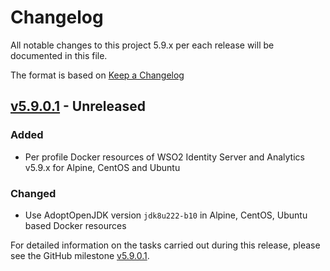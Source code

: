 # Changelog
All notable changes to this project 5.9.x per each release will be documented in this file.

The format is based on [Keep a Changelog](https://keepachangelog.com/en/1.0.0/)

## [v5.9.0.1] - Unreleased

### Added
- Per profile Docker resources of WSO2 Identity Server and Analytics v5.9.x for Alpine, CentOS and Ubuntu

### Changed
- Use AdoptOpenJDK version `jdk8u222-b10` in Alpine, CentOS, Ubuntu based Docker resources

For detailed information on the tasks carried out during this release, please see the GitHub milestone
[v5.9.0.1](https://github.com/wso2/docker-is/milestone/8).

[v5.9.0.1]: https://github.com/wso2/docker-is/compare/v5.8.0.3...v5.9.0.1
